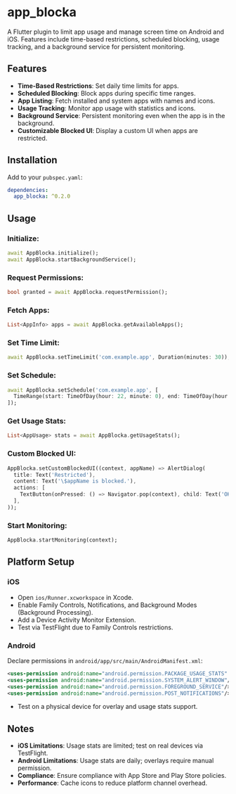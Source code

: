 
# app_blocka

A Flutter plugin to limit app usage and manage screen time on Android and iOS. Features include time-based restrictions, scheduled blocking, usage tracking, and a background service for persistent monitoring.

## Features

- **Time-Based Restrictions**: Set daily time limits for apps.  
- **Scheduled Blocking**: Block apps during specific time ranges.  
- **App Listing**: Fetch installed and system apps with names and icons.  
- **Usage Tracking**: Monitor app usage with statistics and icons.  
- **Background Service**: Persistent monitoring even when the app is in the background.  
- **Customizable Blocked UI**: Display a custom UI when apps are restricted.

## Installation

Add to your `pubspec.yaml`:

```yaml
dependencies:
  app_blocka: ^0.2.0
```

## Usage

### Initialize:

```dart
await AppBlocka.initialize();
await AppBlocka.startBackgroundService();
```

### Request Permissions:

```dart
bool granted = await AppBlocka.requestPermission();
```

### Fetch Apps:

```dart
List<AppInfo> apps = await AppBlocka.getAvailableApps();
```

### Set Time Limit:

```dart
await AppBlocka.setTimeLimit('com.example.app', Duration(minutes: 30));
```

### Set Schedule:

```dart
await AppBlocka.setSchedule('com.example.app', [
  TimeRange(start: TimeOfDay(hour: 22, minute: 0), end: TimeOfDay(hour: 6, minute: 0)),
]);
```

### Get Usage Stats:

```dart
List<AppUsage> stats = await AppBlocka.getUsageStats();
```

### Custom Blocked UI:

```dart
AppBlocka.setCustomBlockedUI((context, appName) => AlertDialog(
  title: Text('Restricted'),
  content: Text('\$appName is blocked.'),
  actions: [
    TextButton(onPressed: () => Navigator.pop(context), child: Text('OK')),
  ],
));
```

### Start Monitoring:

```dart
AppBlocka.startMonitoring(context);
```

## Platform Setup

### iOS

- Open `ios/Runner.xcworkspace` in Xcode.  
- Enable Family Controls, Notifications, and Background Modes (Background Processing).  
- Add a Device Activity Monitor Extension.  
- Test via TestFlight due to Family Controls restrictions.

### Android

Declare permissions in `android/app/src/main/AndroidManifest.xml`:

```xml
<uses-permission android:name="android.permission.PACKAGE_USAGE_STATS" tools:ignore="ProtectedPermissions"/>
<uses-permission android:name="android.permission.SYSTEM_ALERT_WINDOW"/>
<uses-permission android:name="android.permission.FOREGROUND_SERVICE"/>
<uses-permission android:name="android.permission.POST_NOTIFICATIONS"/>
```

- Test on a physical device for overlay and usage stats support.

## Notes

- **iOS Limitations**: Usage stats are limited; test on real devices via TestFlight.  
- **Android Limitations**: Usage stats are daily; overlays require manual permission.  
- **Compliance**: Ensure compliance with App Store and Play Store policies.  
- **Performance**: Cache icons to reduce platform channel overhead.
